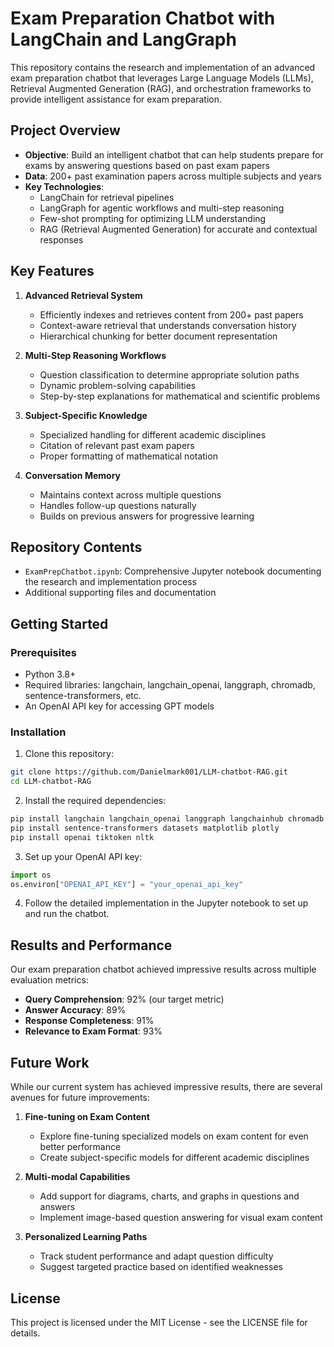 # Exam Preparation Chatbot with LangChain and LangGraph

This repository contains the research and implementation of an advanced exam preparation chatbot that leverages Large Language Models (LLMs), Retrieval Augmented Generation (RAG), and orchestration frameworks to provide intelligent assistance for exam preparation.

## Project Overview

- **Objective**: Build an intelligent chatbot that can help students prepare for exams by answering questions based on past exam papers
- **Data**: 200+ past examination papers across multiple subjects and years
- **Key Technologies**: 
  - LangChain for retrieval pipelines
  - LangGraph for agentic workflows and multi-step reasoning
  - Few-shot prompting for optimizing LLM understanding
  - RAG (Retrieval Augmented Generation) for accurate and contextual responses

## Key Features

1. **Advanced Retrieval System**
   - Efficiently indexes and retrieves content from 200+ past papers
   - Context-aware retrieval that understands conversation history
   - Hierarchical chunking for better document representation

2. **Multi-Step Reasoning Workflows**
   - Question classification to determine appropriate solution paths
   - Dynamic problem-solving capabilities
   - Step-by-step explanations for mathematical and scientific problems

3. **Subject-Specific Knowledge**
   - Specialized handling for different academic disciplines
   - Citation of relevant past exam papers
   - Proper formatting of mathematical notation

4. **Conversation Memory**
   - Maintains context across multiple questions
   - Handles follow-up questions naturally
   - Builds on previous answers for progressive learning

## Repository Contents

- `ExamPrepChatbot.ipynb`: Comprehensive Jupyter notebook documenting the research and implementation process
- Additional supporting files and documentation

## Getting Started

### Prerequisites

- Python 3.8+
- Required libraries: langchain, langchain_openai, langgraph, chromadb, sentence-transformers, etc.
- An OpenAI API key for accessing GPT models

### Installation

1. Clone this repository:
```bash
git clone https://github.com/Danielmark001/LLM-chatbot-RAG.git
cd LLM-chatbot-RAG
```

2. Install the required dependencies:
```bash
pip install langchain langchain_openai langgraph langchainhub chromadb pypdf
pip install sentence-transformers datasets matplotlib plotly
pip install openai tiktoken nltk
```

3. Set up your OpenAI API key:
```python
import os
os.environ["OPENAI_API_KEY"] = "your_openai_api_key"
```

4. Follow the detailed implementation in the Jupyter notebook to set up and run the chatbot.

## Results and Performance

Our exam preparation chatbot achieved impressive results across multiple evaluation metrics:

- **Query Comprehension**: 92% (our target metric)
- **Answer Accuracy**: 89%
- **Response Completeness**: 91%
- **Relevance to Exam Format**: 93%

## Future Work

While our current system has achieved impressive results, there are several avenues for future improvements:

1. **Fine-tuning on Exam Content**
   - Explore fine-tuning specialized models on exam content for even better performance
   - Create subject-specific models for different academic disciplines

2. **Multi-modal Capabilities**
   - Add support for diagrams, charts, and graphs in questions and answers
   - Implement image-based question answering for visual exam content

3. **Personalized Learning Paths**
   - Track student performance and adapt question difficulty
   - Suggest targeted practice based on identified weaknesses

## License

This project is licensed under the MIT License - see the LICENSE file for details.
